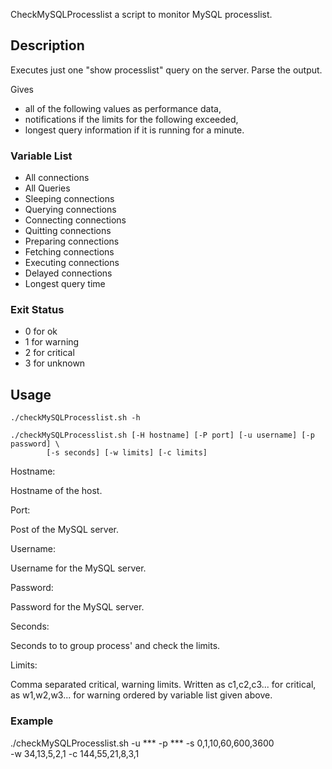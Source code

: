CheckMySQLProcesslist a script to monitor MySQL processlist.

## Description

Executes just one "show processlist" query on the server. Parse the output.

Gives

* all of the following values as performance data,
* notifications if the limits for the following exceeded,
* longest query information if it is running for a minute.

### Variable List

* All connections
* All Queries
* Sleeping connections
* Querying connections
* Connecting connections
* Quitting connections
* Preparing connections
* Fetching connections
* Executing connections
* Delayed connections
* Longest query time

### Exit Status

* 0 for ok
* 1 for warning
* 2 for critical
* 3 for unknown

## Usage

```
./checkMySQLProcesslist.sh -h
```

```
./checkMySQLProcesslist.sh [-H hostname] [-P port] [-u username] [-p password] \
		[-s seconds] [-w limits] [-c limits]
```	

Hostname:

Hostname of the host.

Port:

Post of the MySQL server.

Username:

Username for the MySQL server.

Password:

Password for the MySQL server.

Seconds:

Seconds to to group process' and check the limits.

Limits:

Comma separated critical, warning limits. Written as c1,c2,c3... for critical,
as w1,w2,w3... for warning ordered by variable list given above.

### Example

./checkMySQLProcesslist.sh -u *** -p *** -s 0,1,10,60,600,3600 \
		-w 34,13,5,2,1 -c 144,55,21,8,3,1
